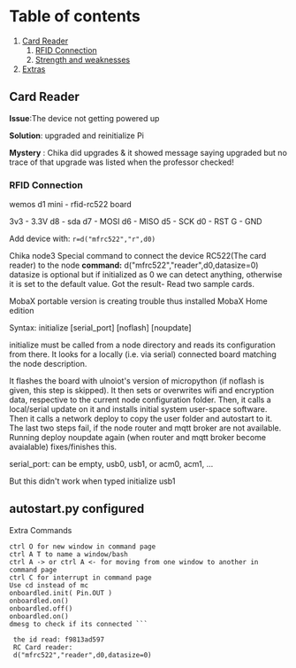 # Table of contents

1. [Card Reader](#CardReader)
    1. [RFID Connection](#Card)
    2. [Strength and weaknesses](#strength)
2. [Extras](#extra)

 
## Card Reader <a name="CardReader"></a>

**Issue**:The device not getting powered up 


**Solution**: upgraded and reinitialize Pi


**Mystery** : Chika did upgrades & it showed message saying upgraded but no trace of that upgrade was listed when the professor checked!


### RFID Connection<a name="Card"></a>
wemos d1 mini - rfid-rc522 board

3v3 - 3.3V
d8  - sda
d7  - MOSI
d6  - MISO
d5  - SCK
d0  - RST
G   - GND

Add device with:
``` r=d("mfrc522","r",d0) ```


Chika node3
Special command to connect the device RC522(The card reader) to the node
**command:** d("mfrc522","reader",d0,datasize=0)
datasize is optional but if initialized as 0 we can detect anything, otherwise it is set to the default value.
Got the result- Read two sample cards.

MobaX portable version is creating trouble thus installed MobaX Home edition


Syntax: initialize [serial_port] [noflash] [noupdate]

initialize must be called from a node directory and reads its configuration from there.
It looks for a locally (i.e. via serial) connected board matching the node
description.

It flashes the board with ulnoiot's version of micropython (if noflash is given,
this step is skipped).
It then sets or overwrites wifi and encryption data, respective to the current
node configuration folder.
Then, it calls a local/serial update on it and installs initial system
user-space software.
Then it calls a network deploy to copy the user folder and autostart to it.
The last two steps fail, if the node router and mqtt broker are not available.
Running deploy noupdate again (when router and mqtt broker become avaialable)
fixes/finishes this.

serial_port: can be empty, usb0, usb1, or acm0, acm1, ...

But this didn't work when typed initialize usb1

## autostart.py configured

Extra Commands
```ctrl A N for new window in command page 
ctrl O for new window in command page
ctrl A T to name a window/bash
ctrl A -> or ctrl A <- for moving from one window to another in command page
ctrl C for interrupt in command page
Use cd instead of mc
onboardled.init( Pin.OUT )
onboardled.on()
onboardled.off()
onboardled.on()
dmesg to check if its connected ```

 the id read: f9813ad597
 RC Card reader:
 d("mfrc522","reader",d0,datasize=0)
 
